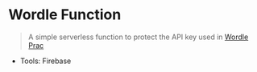 # Wordle Function

>A simple serverless function to protect the API key used in [Wordle Prac](https://wordle-prac.vercel.app/)

- Tools: Firebase

